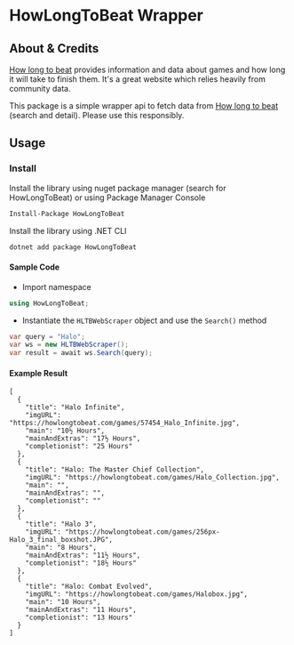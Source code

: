 # HowLongToBeat Wrapper

## About & Credits

[How long to beat](https://howlongtobeat.com/) provides information and data about games and how long it will take to finish them. It's a great website which relies heavily from community data.

This package is a simple wrapper api to fetch data from [How long to beat](https://howlongtobeat.com/) (search and detail). Please use this responsibly.

## Usage

### Install
Install the library using nuget package manager (search for HowLongToBeat) or using Package Manager Console

```bash
Install-Package HowLongToBeat
```

Install the library using .NET CLI
```bash
dotnet add package HowLongToBeat
```

#### Sample Code

- Import namespace
```csharp
using HowLongToBeat;
```


- Instantiate the `HLTBWebScraper` object and use the `Search()` method
```csharp
var query = "Halo";
var ws = new HLTBWebScraper();
var result = await ws.Search(query);
```

#### Example Result
```
[
  {
    "title": "Halo Infinite",
    "imgURL": "https://howlongtobeat.com/games/57454_Halo_Infinite.jpg",
    "main": "10½ Hours",
    "mainAndExtras": "17½ Hours",
    "completionist": "25 Hours"
  },
  {
    "title": "Halo: The Master Chief Collection",
    "imgURL": "https://howlongtobeat.com/games/Halo_Collection.jpg",
    "main": "",
    "mainAndExtras": "",
    "completionist": ""
  },
  {
    "title": "Halo 3",
    "imgURL": "https://howlongtobeat.com/games/256px-Halo_3_final_boxshot.JPG",
    "main": "8 Hours",
    "mainAndExtras": "11½ Hours",
    "completionist": "18½ Hours"
  },
  {
    "title": "Halo: Combat Evolved",
    "imgURL": "https://howlongtobeat.com/games/Halobox.jpg",
    "main": "10 Hours",
    "mainAndExtras": "11 Hours",
    "completionist": "13 Hours"
  }
]
```
